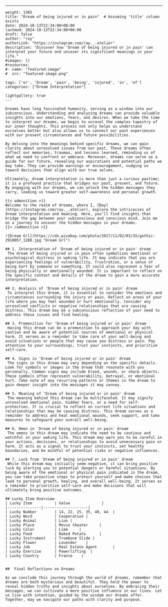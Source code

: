 ---
    weight: 1365
    title: "Dream of being injured or in pain"  # Assuming 'title' column exists
    date: 2024-10-13T22:34:00+08:00
    lastmod: 2024-10-13T22:34:00+08:00
    draft: false
    author: "ray"
    authorLink: "https://instagram.com/ray._.atelier"
    description: "Discover how 'Dream of being injured or in pain' can interpret your future and uncover its significant meanings in your life."
    #images: []
    #resources:
    #- name: "featured-image"
    #  src: "featured-image.png"
    
    tags: ['or', 'Dream', 'pain', 'being', 'injured', 'in', 'of']
    categories: ["Dream Interpretation"]
    
    lightgallery: true
    ---
    
    Dreams have long fascinated humanity, serving as a window into our subconscious. Understanding and analyzing dreams can provide valuable insights into our emotions, fears, and desires. When we take the time to interpret our dreams, we begin to unravel the complex tapestry of our inner thoughts. This process not only helps us understand ourselves better but also allows us to connect our past experiences with our present circumstances and future possibilities.
    
    By delving into the meanings behind specific dreams, we can gain clarity about unresolved issues from our past. These dreams often reflect our memories, traumas, and lessons learned, reminding us of what we need to confront or embrace. Moreover, dreams can serve as a guide for our future, revealing our aspirations and potential paths we may take. They can provide warnings or encouragement, nudging us toward decisions that align with our true selves.
    
    Ultimately, dream interpretation is more than just a curious pastime; it is a profound practice that bridges our past, present, and future. By engaging with our dreams, we can unlock the hidden messages they carry, leading us toward greater self-awareness and personal growth.
    
    {{< admonition >}}
    Welcome to the realm of dreams, where I, [Ray](https://instagram.com/ray._.atelier), explore the intricacies of dream interpretation and meaning. Here, you’ll find insights that bridge the gap between your subconscious and conscious mind. Join me on a journey to uncover the hidden messages in your dreams.
    {{< /admonition >}}
    
    ![Dream Grl](https://cdn.pixabay.com/photo/2017/11/02/03/35/gothic-2910057_1280.jpg "Dream Grl")
    
    ## 1. Interpretation of 'Dream of being injured or in pain' dream
     The dream of being injured or in pain often symbolizes emotional or psychological distress in waking life. It may indicate that you are experiencing feelings of vulnerability, frustration, or a sense of being hurt by someone or something. It could also represent a fear of being physically or emotionally wounded. It is important to reflect on the specific context and details of the dream to gain a more accurate interpretation.
    
    ## 2. Analysis of 'Dream of being injured or in pain' dream
     To interpret this dream, it is essential to consider the emotions and circumstances surrounding the injury or pain. Reflect on areas of your life where you may feel wounded or hurt emotionally. Consider any unresolved conflicts or negative relationships that are causing distress. This dream may be a subconscious reflection of your need to address these issues and find healing.
    
    ## 3. Premonition for 'Dream of being injured or in pain' dream
     Having this dream can be a premonition to approach your day with caution and be aware of potential sources of emotional or physical harm. It serves as a reminder to take care of your well-being and avoid situations or people that may cause you distress or pain. Pay attention to your surroundings, trust your instincts, and prioritize self-care.
    
    ## 4. Signs in 'Dream of being injured or in pain' dream
     The signs in this dream may vary depending on the specific details. Look for symbols or images in the dream that resonate with you personally. Common signs may include blood, wounds, or sharp objects. These symbols often represent vulnerability, betrayal, or emotional hurt. Take note of any recurring patterns or themes in the dream to gain deeper insight into the messages it may convey.
    
    ## 5. Meaning of 'Dream of being injured or in pain' dream
     The meaning behind this dream can be multifaceted. It may signify unresolved emotional pain, hidden fears, or a need for self-protection. It is crucial to reflect on current life situations and relationships that may be causing distress. This dream serves as a reminder to address and heal emotional wounds, seek support, and take measures to safeguard your overall well-being.
    
    ## 6. Omen in 'Dream of being injured or in pain' dream
     The omens in this dream may indicate the need to be cautious and watchful in your waking life. This dream may warn you to be careful in your actions, decisions, or relationships to avoid unnecessary pain or harm. It acts as a signal to trust your instincts, set healthy boundaries, and be mindful of potential risks or negative influences.
    
    ## 7. Luck from 'Dream of being injured or in pain' dream
     While this dream may initially seem negative, it can bring positive luck by alerting you to potential dangers or harmful situations. By being aware of the emotional or physical pain indicated in the dream, you can take proactive steps to protect yourself and make choices that lead to personal growth, healing, and overall well-being. It serves as a reminder to prioritize self-care and make decisions that will ultimately bring positive outcomes.
    
    ## Lucky Item Overview
    | Lucky Item          | Value              |
    |---------------|--------------------|
    | Lucky Number        | 14, 22, 25, 35, 40, 44  |
    | Lucky Word          | Cooperation |
    | Lucky Animal        | Lion |
    | Lucky Place         | Movie theater     |
    | Lucky Color         | Lime     |
    | Lucky Food          | Baked Potato      |
    | Lucky Instrument    | Trombone Slide |
    | Lucky Flower        | Lavender    |
    | Lucky Job           | Real Estate Agent       |
    | Lucky Exercise      | Powerlifting  |
    | Lucky Country       | France    |
    
    
    ##  Final Reflections on Dreams
    
    As we conclude this journey through the world of dreams, remember that dreams are both mysterious and beautiful. They hold the power to reveal hidden truths and insights about ourselves. By embracing their messages, we can cultivate a more positive influence in our lives. Let us live with intention, guided by the wisdom our dreams offer. Together, may we navigate our paths with clarity and purpose.
    